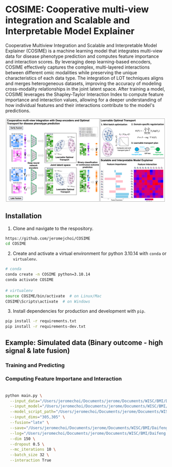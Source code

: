 # COSIME: Cooperative multi-view integration and Scalable and Interpretable Model Explainer

Cooperative Multiview Integration and Scalable and Interpretable Model Explainer (COSIME) is a machine learning model that integrates multi-view data for disease phenotype prediction and computes feature importance and interaction scores. By leveraging deep learning-based encoders, COSIME effectively captures the complex, multi-layered interactions between different omic modalities while preserving the unique characteristics of each data type. The integration of LOT techniques aligns and merges heterogeneous datasets, improving the accuracy of modeling cross-modality relationships in the joint latent space. After training a model, COSIME leverages the Shapley-Taylor Interaction Index to compute feature importance and interaction values, allowing for a deeper understanding of how individual features and their interactions contribute to the model's predictions.

![Title](Images/Fig1_Coop_Git.png "Title")

## Installation
1. Clone and navigate to the respository.
```bash
https://github.com/jeromejchoi/COSIME
cd COSIME
```
2. Create and activate a virtual environment for python 3.10.14 with `conda` or `virtualenv`.
```bash
# conda
conda create -n COSIME python=3.10.14
conda activate COSIME

# virtualenv
source COSIME/bin/activate  # on Linux/Mac
COSIME\Scripts\activate  # on Windows
```
3. Install dependencies for production and development with `pip`.
```bash
pip install -r requirements.txt
pip install -r requirements-dev.txt
```
## Example: Simulated data (Binary outcome - high signal & late fusion)
### Training and Predicting

### Computing Feature Importane and Interaction
```bash

python main.py \
  --input_data="/Users/jeromechoi/Documents/jerome/Documents/WISC/BMI/Daifeng Wang/Cooperative learning/Coop_DOT/Results/ROSMAP_late2/Results/padded_data_no_na.csv" \
  --input_model="/Users/jeromechoi/Documents/jerome/Documents/WISC/BMI/Daifeng Wang/Cooperative learning/Coop_DOT/Results/ROSMAP_late2/Results/best_overall_config_lr_0.000999421929570799_KLD_A_0.029142176782704064_KLD_B_0.02858008241164476_OT_0.05046950040744483_CL_0.9999507032635159.pt" \
  --model_script_path="/Users/jeromechoi/Documents/jerome/Documents/WISC/BMI/Daifeng Wang/Cooperative learning/Coop_DOT/Manuscript/Refactoring/FI//user_model.py" \
  --input_dims="305,305" \
  --fusion="late" \
  --save="/Users/jeromechoi/Documents/jerome/Documents/WISC/BMI/Daifeng Wang/Cooperative learning/Coop_DOT/Results/ROSMAP_late2/Results" \
  --log="/Users/jeromechoi/Documents/jerome/Documents/WISC/BMI/Daifeng Wang/Cooperative learning/Coop_DOT/Results/ROSMAP_late2/Results/logfile.log" \
  --dim 150 \
  --dropout 0.5 \
  --mc_iterations 10 \
  --batch_size 32 \
  --interaction True
```
